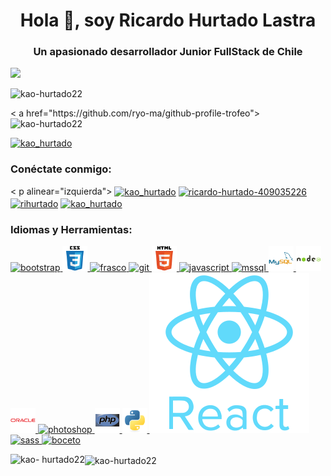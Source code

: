 <h1 align="center">Hola 👋, soy Ricardo Hurtado Lastra</h1>
<h3 align="center">Un apasionado desarrollador Junior FullStack de Chile</h3>
<img src="https://images.cointelegraph.com/images/1024_IGh0dHBzOi8vczMuY29pbnRlbGVncmFwaC5jb20vc3RvcmFnZS91cGxvYWRzL3ZpZXcvZmFkZGNkMTEyZTM0MmQyNmM4NzkyZDg1ZTE5MmFjYzIuanBn.jpg" />

<p align="left"> <img src="https://komarev.com/ghpvc/?username=kao-hurtado22&label=Profile%20views&color=0e75b6&style=flat" alt="kao-hurtado22" /> </p>

<p align="left"> < a href="https://github.com/ryo-ma/github-profile-trofeo"><img src="https://github-perfil-trofeo.vercel.app/?username=kao-hurtado22" alt ="kao-hurtado22" /></a> </p>

<p align="left"> <a href="https://twitter.com/kao_hurtado" target="blank"><img src=" https://img.escudos.io/twitter/follow/kao_hurtado?logo=twitter&style=for-the-badge" alt="kao_hurtado" /></a> </p>

<h3 align="left">Conéctate conmigo:</h3>
< p alinear="izquierda">
<a href="https://twitter.com/kao_hurtado" target="blank"><img align="center" src="https://raw.githubusercontent.com/rahuldkjain/github-profile-readme-generator /master/src/images/icons/Social/twitter.svg" alt="kao_hurtado" height="30" width="40" /></a>
<a href="https://linkedin.com/in /ricardo-hurtado-409035226" target="blank"><img align="center" src="https://raw.githubusercontent.com/rahuldkjain/github-profile-readme-generator/master/src/images/icons /Social/linked-in-alt.svg" alt="ricardo-hurtado-409035226" height="30" width="40" /></a>
<a href="https://fb.com/rihurtado " target="en blanco"><img align="center"src="https://raw.githubusercontent.com/rahuldkjain/github-profile-readme-generator/master/src/images/icons/Social/facebook.svg" alt="rihurtado" height="30" width=" 40" /></a>
<a href="https://instagram.com/kao_hurtado" target="blank"><img align="center" src="https://raw.githubusercontent.com/rahuldkjain/github-profile-readme-generator /master/src/images/icons/Social/instagram.svg" alt="kao_hurtado" height="30" width="40" /></a>
</p>

<h3 align="left">Idiomas y Herramientas:</h3>
<p align="left"> <a href="https://getbootstrap.com" target="_blank" rel="noreferrer"> <img src="https://raw.githubusercontent.com/devicons/devicon /master/icons/bootstrap/bootstrap-plain-wordmark.svg" alt="bootstrap" width="40" height="40"/> </a> <a href="https://www.w3schools.com /css/" target="_blank" rel="noreferrer"> <img src="https://raw.githubusercontent.com/devicons/devicon/master/icons/css3/css3-original-wordmark.svg" alt= "css3" width="40" height="40"/> </a> <a href="https://flask.palletsprojects.com/" target="_blank" rel="noreferrer"><img src="https://www.vectorlogo.zone/logos/pocoo_flask/pocoo_flask-icon.svg" alt="frasco" width="40" height="40"/> </a> <a href= "https://git-scm.com/" target="_blank" rel="noreferrer"> <img src="https://www.vectorlogo.zone/logos/git-scm/git-scm-icon. svg" alt="git" width="40" height="40"/> </a> <a href="https://www.w3.org/html/" target="_blank" rel="noreferrer "> <img src="https://raw.githubusercontent.com/devicons/devicon/master/icons/html5/html5-original-wordmark.svg" alt="html5" width="40" height="40" /> </a> <a href="https://developer.mozilla.org/en-US/docs/Web/JavaScript" target="_blank" rel="noreferrer"> <img src="https://raw.githubusercontent.com/ devicons/devicon/master/icons/javascript/javascript-original.svg" alt="javascript" width="40" height="40"/> </a> <a href="https://www.microsoft. com/en-us/sql-server" target="_blank" rel="noreferrer"> <img src="https://www.svgrepo.com/show/303229/microsoft-sql-server-logo.svg" alt="mssql" width="40" height="40"/> </a> <a href="https://www.mysql.com/" target="_blank" rel="noreferrer"> <img src="https://raw.githubusercontent.com/devicons/devicon/master/icons/mysql/mysql-original-wordmark.svg" alt="mysql" width="40" height="40"/> </a> <a href="https: //nodejs.org" target="_blank" rel="noreferrer"> <img src="https://raw.githubusercontent.com/devicons/devicon/master/icons/nodejs/nodejs-original-wordmark.svg" alt="nodejs" width="40" height="40"/> </a> <a href="https://www.oracle.com/" target="_blank" rel="noreferrer"> <img src="https://raw.githubusercontent.com/devicons/devicon/master/icons/oracle/oracle-original.svg" alt="oracle" width="40" height="40"/> </a><a href="https://www.photoshop.com/en" target="_blank" rel="noreferrer"> <img src="https://raw.githubusercontent.com/devicons/devicon/master/icons /photoshop/photoshop-line.svg" alt="photoshop" width="40" height="40"/> </a> <a href="https://www.php.net" target="_blank" rel="noreferrer"> <img src="https://raw.githubusercontent.com/devicons/devicon/master/icons/php/php-original.svg" alt="php" width="40" height=" 40"/> </a> <a href="https://www.python.org" target="_blank" rel="noreferrer"> <img src="https://raw.githubusercontent.com/devicons/devicon/master/icons/python/python-original.svg" alt="python" width="40" height="40"/> </a> <a href="https://reactjs. org/" target="_blank" rel="noreferrer"> <img src="https://raw.githubusercontent.com/devicons/devicon/master/icons/react/react-original-wordmark.svg" alt=" reaccionar" ancho="40" altura="40"/> </a> <a href="https://sass-lang.com" target="_blank" rel="noreferrer"> <img src="https ://raw.githubusercontent.com/devicons/devicon/master/icons/sass/sass-original.svg" alt="sass" width="40" height="40"/> </a> <a href="https://www.sketch.com/" target="_blank" rel="noreferrer"> <img src="https://www.vectorlogo.zone/logos/sketchapp/sketchapp-icon.svg " alt="boceto" ancho="40" altura="40"/> </a> </p>

<p><img align="left" src="https://github-readme-stats.vercel.app/api/top-langs?username=kao-hurtado22&show_icons=true&locale=en&layout=compact" alt="kao- hurtado22" /></p>

<p> <img align="center" src="https://github-readme-stats.vercel.app/api?username=kao-hurtado22&show_icons=true&locale=en" alt ="kao-hurtado22" /></p>